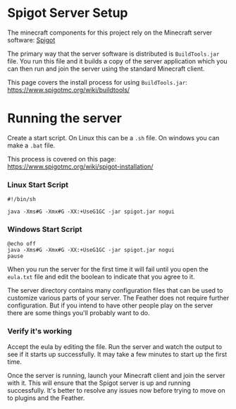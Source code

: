 # Spigot Server Setup
The minecraft components for this project rely on the Minecraft server software: [Spigot](https://www.spigotmc.org/)

The primary way that the server software is distributed is `BuildTools.jar` file. You run this file and it builds a copy of the server application which you can then run and join the server using the standard Minecraft client.

This page covers the install process for using `BuildTools.jar`: https://www.spigotmc.org/wiki/buildtools/


# Running the server
Create a start script. On Linux this can be a `.sh` file. On windows you can make a `.bat` file.

This process is covered on this page: https://www.spigotmc.org/wiki/spigot-installation/

### Linux Start Script
```
#!/bin/sh

java -Xms#G -Xmx#G -XX:+UseG1GC -jar spigot.jar nogui
```
 
### Windows Start Script
```
@echo off
java -Xms#G -Xmx#G -XX:+UseG1GC -jar spigot.jar nogui
pause
```
When you run the server for the first time it will fail until you open the `eula.txt` file and edit the boolean to indicate that you agree to it.

The server directory contains many configuration files that can be used to customize various parts of your server. The Feather does not require further configuration. But if you intend to have other people play on the server there are some things you'll probably want to do.

### Verify it's working
Accept the eula by editing the file. Run the server and watch the output to see if it starts up successfully. It may take a few minutes to start up the first time.

Once the server is running, launch your Minecraft client and join the server with it. This will ensure that the Spigot server is up and running successfully. It's better to resolve any issues now before trying to move on to plugins and the Feather.
